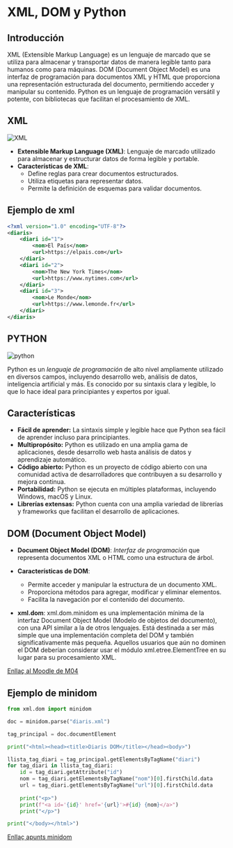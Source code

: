 # XML, DOM y Python

## Introducción

XML (Extensible Markup Language) es un lenguaje de marcado que se utiliza para almacenar y transportar datos de manera legible tanto para humanos como para máquinas. DOM (Document Object Model) es una interfaz de programación para documentos XML y HTML que proporciona una representación estructurada del documento, permitiendo acceder y manipular su contenido. Python es un lenguaje de programación versátil y potente, con bibliotecas que facilitan el procesamiento de XML.

## XML

![XML](https://encrypted-tbn0.gstatic.com/images?q=tbn:ANd9GcTb0oeGPazBl_nt_iLP65IvOrOZY_1NMmu52oq9dcy4Tg&s)

- **Extensible Markup Language (XML)**: Lenguaje de marcado utilizado para almacenar y estructurar datos de forma legible y portable.
- **Características de XML**:
  - Define reglas para crear documentos estructurados.
  - Utiliza etiquetas para representar datos.
  - Permite la definición de esquemas para validar documentos.


## Ejemplo de xml

```xml
<?xml version="1.0" encoding="UTF-8"?>
<diaris>
    <diari id="1">
        <nom>El País</nom>
        <url>https://elpais.com</url>
    </diari>
    <diari id="2">
        <nom>The New York Times</nom>
        <url>https://www.nytimes.com</url>
    </diari>
    <diari id="3">
        <nom>Le Monde</nom>
        <url>https://www.lemonde.fr</url>
    </diari>
</diaris>
```


## PYTHON

![python](https://encrypted-tbn0.gstatic.com/images?q=tbn:ANd9GcQmmngeGJFNocA_JXfnBGI-yKvz1WNGQ2P7hYqKDrpO2w&s)

Python es un *lenguaje de programación* de alto nivel ampliamente utilizado en diversos campos, incluyendo desarrollo web, análisis de datos, inteligencia artificial y más. Es conocido por su sintaxis clara y legible, lo que lo hace ideal para principiantes y expertos por igual.

## Características

- **Fácil de aprender:** La sintaxis simple y legible hace que Python sea fácil de aprender incluso para principiantes.
- **Multipropósito:** Python es utilizado en una amplia gama de aplicaciones, desde desarrollo web hasta análisis de datos y aprendizaje automático.
- **Código abierto:** Python es un proyecto de código abierto con una comunidad activa de desarrolladores que contribuyen a su desarrollo y mejora continua.
- **Portabilidad:** Python se ejecuta en múltiples plataformas, incluyendo Windows, macOS y Linux.
- **Librerías extensas:** Python cuenta con una amplia variedad de librerías y frameworks que facilitan el desarrollo de aplicaciones.


## DOM (Document Object Model)

- **Document Object Model (DOM)**: *Interfaz de programación* que representa documentos XML o HTML como una estructura de árbol.

- **Características de DOM**:
  - Permite acceder y manipular la estructura de un documento XML.
  - Proporciona métodos para agregar, modificar y eliminar elementos.
  - Facilita la navegación por el contenido del documento.

- **xml.dom**: xml.dom.minidom es una implementación mínima de la interfaz Document Object Model (Modelo de objetos del documento), con una API similar a la de otros lenguajes. Está destinada a ser más simple que una implementación completa del DOM y también significativamente más pequeña. Aquellos usuarios que aún no dominen el DOM deberían considerar usar el módulo xml.etree.ElementTree en su lugar para su procesamiento XML.

[Enllaç al Moodle de M04](https://moodle.insjoaquimmir.cat/course/view.php?id=223)

## Ejemplo de minidom

```python
from xml.dom import minidom 

doc = minidom.parse("diaris.xml")

tag_principal = doc.documentElement

print("<html><head><title>Diaris DOM</title></head><body>")

llista_tag_diari = tag_principal.getElementsByTagName("diari")
for tag_diari in llista_tag_diari:
    id = tag_diari.getAttribute("id")
    nom = tag_diari.getElementsByTagName("nom")[0].firstChild.data
    url = tag_diari.getElementsByTagName("url")[0].firstChild.data
    
    print("<p>")
    print(f"<a id='{id}' href='{url}'>#{id} {nom}</a>")
    print("</p>")

print("</body></html>")
```
[Enllaç apunts minidom](https://docs.python.org/es/3/library/xml.dom.minidom.html)
